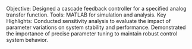 Objective: Designed a cascade feedback controller for a specified analog transfer function.
Tools: MATLAB for simulation and analysis.
Key Highlights:
Conducted sensitivity analysis to evaluate the impact of parameter variations on system stability and performance.
Demonstrated the importance of precise parameter tuning to maintain robust control system behavior.
